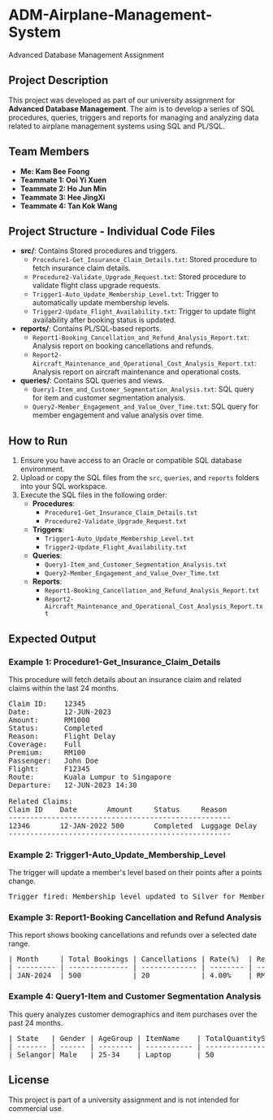 # ADM-Airplane-Management-System
Advanced Database Management Assignment

<h2>Project Description</h2>
<p>This project was developed as part of our university assignment for <strong>Advanced Database Management</strong>. The aim is to develop a series of SQL procedures, queries, triggers and reports for managing and analyzing data related to airplane management systems using SQL and PL/SQL.</p>

<h2>Team Members</h2>
<ul>
  <li><strong>Me: Kam Bee Foong</strong>
  <li><strong>Teammate 1: Ooi Yi Xuen</strong>
  <li><strong>Teammate 2: Ho Jun Min</strong>
  <li><strong>Teammate 3: Hee JingXi</strong>
  <li><strong>Teammate 4: Tan Kok Wang</strong>
</ul>

<h2>Project Structure - Individual Code Files</h2>
<ul>
  <li><strong>src/</strong>: Contains Stored procedures and triggers.
    <ul>
      <li><code>Procedure1-Get_Insurance_Claim_Details.txt</code>: Stored procedure to fetch insurance claim details.</li>
      <li><code>Procedure2-Validate_Upgrade_Request.txt</code>: Stored procedure to validate flight class upgrade requests.</li>
      <li><code>Trigger1-Auto_Update_Membership_Level.txt</code>: Trigger to automatically update membership levels.</li>
      <li><code>Trigger2-Update_Flight_Availability.txt</code>: Trigger to update flight availability after booking status is updated.</li>
    </ul>
  </li>
  <li><strong>reports/</strong>: Contains PL/SQL-based reports.
    <ul>
      <li><code>Report1-Booking_Cancellation_and_Refund_Analysis_Report.txt</code>: Analysis report on booking cancellations and refunds.</li>
      <li><code>Report2-Aircraft_Maintenance_and_Operational_Cost_Analysis_Report.txt</code>: Analysis report on aircraft maintenance and operational costs.</li>
    </ul>
  </li>
  <li><strong>queries/</strong>: Contains SQL queries and views.
    <ul>
      <li><code>Query1-Item_and_Customer_Segmentation_Analysis.txt</code>: SQL query for item and customer segmentation analysis.</li>
      <li><code>Query2-Member_Engagement_and_Value_Over_Time.txt</code>: SQL query for member engagement and value analysis over time.</li>
    </ul>
  </li>
</ul>

<h2>How to Run</h2>
<ol>
  <li>Ensure you have access to an Oracle or compatible SQL database environment.</li>
  <li>Upload or copy the SQL files from the <code>src</code>, <code>queries</code>, and <code>reports</code> folders into your SQL workspace.</li>
  <li>Execute the SQL files in the following order:
    <ul>
      <li><strong>Procedures</strong>: 
        <ul>
          <li><code>Procedure1-Get_Insurance_Claim_Details.txt</code></li>
          <li><code>Procedure2-Validate_Upgrade_Request.txt</code></li>
        </ul>
      </li>
      <li><strong>Triggers</strong>: 
        <ul>
          <li><code>Trigger1-Auto_Update_Membership_Level.txt</code></li>
          <li><code>Trigger2-Update_Flight_Availability.txt</code></li>
        </ul>
      </li>
      <li><strong>Queries</strong>:
        <ul>
          <li><code>Query1-Item_and_Customer_Segmentation_Analysis.txt</code></li>
          <li><code>Query2-Member_Engagement_and_Value_Over_Time.txt</code></li>
        </ul>
      </li>
      <li><strong>Reports</strong>:
        <ul>
          <li><code>Report1-Booking_Cancellation_and_Refund_Analysis_Report.txt</code></li>
          <li><code>Report2-Aircraft_Maintenance_and_Operational_Cost_Analysis_Report.txt</code></li>
        </ul>
      </li>
    </ul>
  </li>
</ol>

<h2>Expected Output</h2>

<h3>Example 1: Procedure1-Get_Insurance_Claim_Details</h3>
<p>This procedure will fetch details about an insurance claim and related claims within the last 24 months.</p>

<pre>
Claim ID:    12345
Date:        12-JUN-2023
Amount:      RM1000
Status:      Completed
Reason:      Flight Delay
Coverage:    Full
Premium:     RM100
Passenger:   John Doe
Flight:      F12345
Route:       Kuala Lumpur to Singapore
Departure:   12-JUN-2023 14:30

Related Claims:
Claim ID    Date       Amount     Status     Reason
----------------------------------------------------
12346       12-JAN-2022 500       Completed  Luggage Delay
----------------------------------------------------
</pre>

<h3>Example 2: Trigger1-Auto_Update_Membership_Level</h3>
<p>The trigger will update a member's level based on their points after a points change.</p>

<pre>
Trigger fired: Membership level updated to Silver for Member ID: MEM12345.
</pre>

<h3>Example 3: Report1-Booking Cancellation and Refund Analysis</h3>
<p>This report shows booking cancellations and refunds over a selected date range.</p>

<pre>
| Month     | Total Bookings | Cancellations | Rate(%)  | Refund Amount | Trend  |
| --------- | -------------- | ------------- | -------- | ------------- | ------ |
| JAN-2024  | 500            | 20            | 4.00%    | RM 5000.00    | +2%    |
</pre>

<h3>Example 4: Query1-Item and Customer Segmentation Analysis</h3>
<p>This query analyzes customer demographics and item purchases over the past 24 months.</p>

<pre>
| State   | Gender | AgeGroup | ItemName    | TotalQuantitySold | TotalRevenue |
| ------- | ------ | -------- | ----------- | ----------------- | ------------ |
| Selangor| Male   | 25-34    | Laptop      | 50                | RM 100,000   |
</pre>

<h2>License</h2>
<p>This project is part of a university assignment and is not intended for commercial use.</p>
